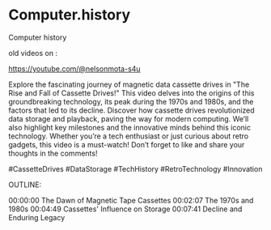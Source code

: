 # Computer.history
Computer history 


old videos on :

https://youtube.com/@nelsonmota-s4u

Explore the fascinating journey of magnetic data cassette drives in "The Rise and Fall of Cassette Drives!" This video delves into the origins of this groundbreaking technology, its peak during the 1970s and 1980s, and the factors that led to its decline. Discover how cassette drives revolutionized data storage and playback, paving the way for modern computing. We’ll also highlight key milestones and the innovative minds behind this iconic technology. Whether you’re a tech enthusiast or just curious about retro gadgets, this video is a must-watch! Don’t forget to like and share your thoughts in the comments! 

#CassetteDrives #DataStorage #TechHistory #RetroTechnology #Innovation

OUTLINE: 

00:00:00 The Dawn of Magnetic Tape Cassettes
00:02:07 The 1970s and 1980s
00:04:49 Cassettes' Influence on Storage
00:07:41 Decline and Enduring Legacy




